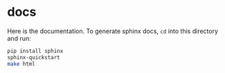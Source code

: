 # docs

Here is the documentation. To generate sphinx docs, `cd` into this directory and run:

```bash
pip install sphinx
sphinx-quickstart
make html
```
